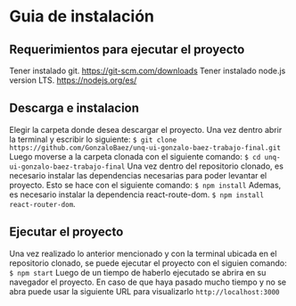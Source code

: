# Guia de instalación

## Requerimientos para ejecutar el proyecto

Tener instalado git. https://git-scm.com/downloads
Tener instalado node.js version LTS. https://nodejs.org/es/


## Descarga e instalacion
Elegir la carpeta donde desea descargar el proyecto. Una vez dentro
abrir la terminal y escribir lo siguiente:
`$ git clone https://github.com/GonzaloBaez/unq-ui-gonzalo-baez-trabajo-final.git`
Luego moverse a la carpeta clonada con el siguiente comando:
`$ cd unq-ui-gonzalo-baez-trabajo-final`
Una vez dentro del repositorio clonado, es necesario instalar las dependencias
necesarias para poder levantar el proyecto. Esto se hace con el siguiente comando:
`$ npm install`
Ademas, es necesario instalar la dependencia react-route-dom.
`$ npm install react-router-dom`.

## Ejecutar el proyecto
Una vez realizado lo anterior mencionado y con la terminal ubicada en el repositorio
clonado, se puede ejecutar el proyecto con el siguien comando:
`$ npm start`
Luego de un tiempo de haberlo ejecutado se abrira en su navegador el proyecto.
En caso de que haya pasado mucho tiempo y no se abra puede usar la siguiente URL
para visualizarlo
`http://localhost:3000`
